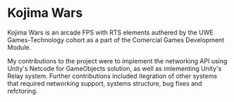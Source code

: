 # Kojima Wars
Kojima Wars is an arcade FPS with RTS elements authered by the UWE Games-Technology cohort as a part of the Comercial Games Development Module.

My contributions to the project were to implement the networking API using Unity's Netcode for GameObjects solution, as well as imlementing Unity's Relay system.
Further contributions included itegration of other systems that required networking support, systems structure, bug fixes and refctoring. 
